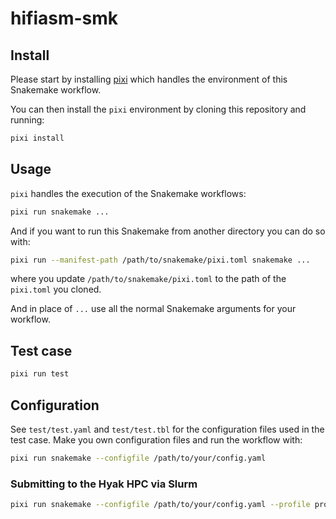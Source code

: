 # hifiasm-smk

## Install

Please start by installing [pixi](https://pixi.sh/latest/) which handles the environment of this Snakemake workflow.

You can then install the `pixi` environment by cloning this repository and running:

```bash
pixi install
```

## Usage

`pixi` handles the execution of the Snakemake workflows:

```bash
pixi run snakemake ...
```

And if you want to run this Snakemake from another directory you can do so with:

```bash
pixi run --manifest-path /path/to/snakemake/pixi.toml snakemake ...
```

where you update `/path/to/snakemake/pixi.toml` to the path of the `pixi.toml` you cloned.

And in place of `...` use all the normal Snakemake arguments for your workflow.

## Test case

```bash
pixi run test
```

## Configuration

See `test/test.yaml` and `test/test.tbl` for the configuration files used in the test case. Make you own configuration files and run the workflow with:

```bash
pixi run snakemake --configfile /path/to/your/config.yaml
```

### Submitting to the Hyak HPC via Slurm

```bash
pixi run snakemake --configfile /path/to/your/config.yaml --profile profiles/slurm-executor
```
